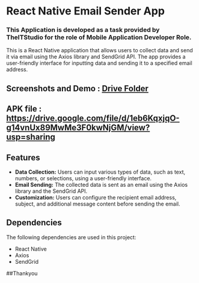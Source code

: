 # React Native Email Sender App

### This Application is developed as a task provided by TheITStudio for the role of Mobile Application Developer Role.

This is a React Native application that allows users to collect data and send it via email using the Axios library and SendGrid API. The app provides a user-friendly interface for inputting data and sending it to a specified email address.

## Screenshots and Demo : [Drive Folder](https://drive.google.com/drive/folders/160GlnCzFqKeXoXkPSRknw4BHKUEjt815)

## APK file :  https://drive.google.com/file/d/1eb6KqxjqO-g14vnUx89MwMe3F0kwNjGM/view?usp=sharing


## Features

- **Data Collection:** Users can input various types of data, such as text, numbers, or selections, using a user-friendly interface.
- **Email Sending:** The collected data is sent as an email using the Axios library and the SendGrid API.
- **Customization:** Users can configure the recipient email address, subject, and additional message content before sending the email.


## Dependencies

The following dependencies are used in this project:

- React Native
- Axios
- SendGrid

##Thankyou
